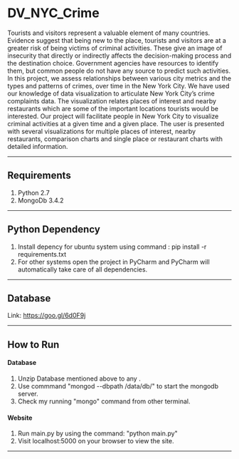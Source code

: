 # DV_NYC_Crime
Tourists and visitors represent a valuable element of many countries. Evidence suggest that being new to the place, tourists and visitors are at a greater risk of being victims of criminal activities. These give an image of insecurity that directly or indirectly affects the decision-making process and the destination choice. Government agencies have resources to identify them, but common people do not have any source to predict such activities. In this project, we assess relationships between various city metrics and the types and patterns of crimes, over time in the New York City.  We have used our knowledge of data visualization to articulate New York City’s crime complaints data. The visualization relates places of interest and nearby restaurants which are some of the important locations tourists would be interested. Our project will facilitate people in New York City to visualize criminal activities at a given time and a given place. The user is presented with several visualizations for multiple places of interest, nearby restaurants, comparison charts and single place or restaurant charts with detailed information.

----------

## Requirements
1. Python 2.7 
2. MongoDb 3.4.2

----------

## Python Dependency
1. Install depency for ubuntu system using command : pip install -r requirements.txt
2. For other systems open the project in PyCharm and PyCharm will automatically take care of all dependencies.
----------

## Database

Link: https://goo.gl/6d0F9j

----------

## How to Run
#### Database
1. Unzip Database mentioned above to any <location>.
2. Use commmand "mongod --dbpath <location>/data/db/" to start the mongodb server.
3. Check my running "mongo" command from other terminal.
#### Website
1. Run main.py by using the command: "python main.py"
2. Visit localhost:5000 on your browser to view the site. 
----------


